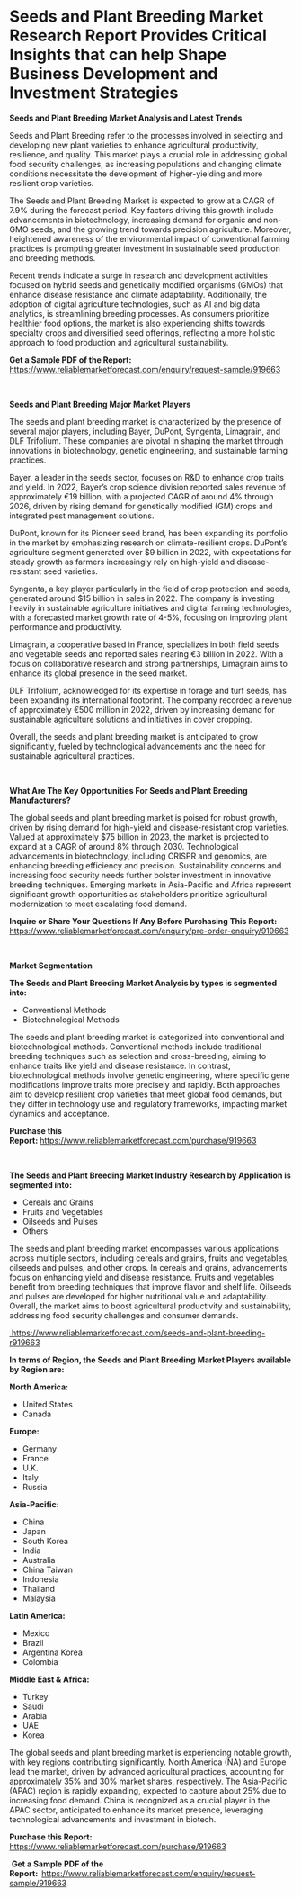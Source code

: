 <p><h1>Seeds and Plant Breeding Market Research Report Provides Critical Insights that can help Shape Business Development and Investment Strategies</h1></p><p><strong>Seeds and Plant Breeding Market Analysis and Latest Trends</strong></p>
<p><p>Seeds and Plant Breeding refer to the processes involved in selecting and developing new plant varieties to enhance agricultural productivity, resilience, and quality. This market plays a crucial role in addressing global food security challenges, as increasing populations and changing climate conditions necessitate the development of higher-yielding and more resilient crop varieties.</p><p>The Seeds and Plant Breeding Market is expected to grow at a CAGR of 7.9% during the forecast period. Key factors driving this growth include advancements in biotechnology, increasing demand for organic and non-GMO seeds, and the growing trend towards precision agriculture. Moreover, heightened awareness of the environmental impact of conventional farming practices is prompting greater investment in sustainable seed production and breeding methods.</p><p>Recent trends indicate a surge in research and development activities focused on hybrid seeds and genetically modified organisms (GMOs) that enhance disease resistance and climate adaptability. Additionally, the adoption of digital agriculture technologies, such as AI and big data analytics, is streamlining breeding processes. As consumers prioritize healthier food options, the market is also experiencing shifts towards specialty crops and diversified seed offerings, reflecting a more holistic approach to food production and agricultural sustainability.</p></p>
<p><strong>Get a Sample PDF of the Report:&nbsp;</strong> <a href="https://www.reliablemarketforecast.com/enquiry/request-sample/919663?utm_campaign=2334&utm_medium=2&utm_source=Github&utm_content=ia&utm_term=18042025&utm_id=seeds-and-plant-breeding">https://www.reliablemarketforecast.com/enquiry/request-sample/919663</a></p>
<p>&nbsp;</p>
<p><strong>Seeds and Plant Breeding Major Market Players</strong></p>
<p><p>The seeds and plant breeding market is characterized by the presence of several major players, including Bayer, DuPont, Syngenta, Limagrain, and DLF Trifolium. These companies are pivotal in shaping the market through innovations in biotechnology, genetic engineering, and sustainable farming practices.</p><p>Bayer, a leader in the seeds sector, focuses on R&D to enhance crop traits and yield. In 2022, Bayer’s crop science division reported sales revenue of approximately €19 billion, with a projected CAGR of around 4% through 2026, driven by rising demand for genetically modified (GM) crops and integrated pest management solutions.</p><p>DuPont, known for its Pioneer seed brand, has been expanding its portfolio in the market by emphasizing research on climate-resilient crops. DuPont’s agriculture segment generated over $9 billion in 2022, with expectations for steady growth as farmers increasingly rely on high-yield and disease-resistant seed varieties.</p><p>Syngenta, a key player particularly in the field of crop protection and seeds, generated around $15 billion in sales in 2022. The company is investing heavily in sustainable agriculture initiatives and digital farming technologies, with a forecasted market growth rate of 4-5%, focusing on improving plant performance and productivity.</p><p>Limagrain, a cooperative based in France, specializes in both field seeds and vegetable seeds and reported sales nearing €3 billion in 2022. With a focus on collaborative research and strong partnerships, Limagrain aims to enhance its global presence in the seed market.</p><p>DLF Trifolium, acknowledged for its expertise in forage and turf seeds, has been expanding its international footprint. The company recorded a revenue of approximately €500 million in 2022, driven by increasing demand for sustainable agriculture solutions and initiatives in cover cropping. </p><p>Overall, the seeds and plant breeding market is anticipated to grow significantly, fueled by technological advancements and the need for sustainable agricultural practices.</p></p>
<p>&nbsp;</p>
<p><strong>What Are The Key Opportunities For Seeds and Plant Breeding Manufacturers?</strong></p>
<p><p>The global seeds and plant breeding market is poised for robust growth, driven by rising demand for high-yield and disease-resistant crop varieties. Valued at approximately $75 billion in 2023, the market is projected to expand at a CAGR of around 8% through 2030. Technological advancements in biotechnology, including CRISPR and genomics, are enhancing breeding efficiency and precision. Sustainability concerns and increasing food security needs further bolster investment in innovative breeding techniques. Emerging markets in Asia-Pacific and Africa represent significant growth opportunities as stakeholders prioritize agricultural modernization to meet escalating food demand.</p></p>
<p><strong>Inquire or Share Your Questions If Any Before Purchasing This Report:</strong> <a href="https://www.reliablemarketforecast.com/enquiry/pre-order-enquiry/919663?utm_campaign=2334&utm_medium=2&utm_source=Github&utm_content=ia&utm_term=18042025&utm_id=seeds-and-plant-breeding">https://www.reliablemarketforecast.com/enquiry/pre-order-enquiry/919663</a></p>
<p>&nbsp;</p>
<p><strong>Market Segmentation</strong></p>
<p><strong>The Seeds and Plant Breeding Market Analysis by types is segmented into:</strong></p>
<p><ul><li>Conventional Methods</li><li>Biotechnological Methods</li></ul></p>
<p><p>The seeds and plant breeding market is categorized into conventional and biotechnological methods. Conventional methods include traditional breeding techniques such as selection and cross-breeding, aiming to enhance traits like yield and disease resistance. In contrast, biotechnological methods involve genetic engineering, where specific gene modifications improve traits more precisely and rapidly. Both approaches aim to develop resilient crop varieties that meet global food demands, but they differ in technology use and regulatory frameworks, impacting market dynamics and acceptance.</p></p>
<p><strong>Purchase this Report:&nbsp;</strong><a href="https://www.reliablemarketforecast.com/purchase/919663?utm_campaign=2334&utm_medium=2&utm_source=Github&utm_content=ia&utm_term=18042025&utm_id=seeds-and-plant-breeding">https://www.reliablemarketforecast.com/purchase/919663</a></p>
<p>&nbsp;</p>
<p><strong>The Seeds and Plant Breeding Market Industry Research by Application is segmented into:</strong></p>
<p><ul><li>Cereals and Grains</li><li>Fruits and Vegetables</li><li>Oilseeds and Pulses</li><li>Others</li></ul></p>
<p><p>The seeds and plant breeding market encompasses various applications across multiple sectors, including cereals and grains, fruits and vegetables, oilseeds and pulses, and other crops. In cereals and grains, advancements focus on enhancing yield and disease resistance. Fruits and vegetables benefit from breeding techniques that improve flavor and shelf life. Oilseeds and pulses are developed for higher nutritional value and adaptability. Overall, the market aims to boost agricultural productivity and sustainability, addressing food security challenges and consumer demands.</p></p>
<p><a href="https://www.reliablemarketforecast.com/seeds-and-plant-breeding-r919663?utm_campaign=2334&utm_medium=2&utm_source=Github&utm_content=ia&utm_term=18042025&utm_id=seeds-and-plant-breeding">&nbsp;https://www.reliablemarketforecast.com/seeds-and-plant-breeding-r919663</a></p>
<p><strong>In terms of Region, the Seeds and Plant Breeding Market Players available by Region are:</strong></p>
<p>
    <p> <strong> North America: </strong>
        <ul>
            <li>United States</li>
            <li>Canada</li>
        </ul>
        </p> 
    <p> <strong> Europe: </strong>
        <ul>
            <li>Germany</li>
            <li>France</li>
            <li>U.K.</li>
            <li>Italy</li>
            <li>Russia</li>
        </ul>
        </p> 
    <p> <strong> Asia-Pacific: </strong>
        <ul>
            <li>China</li>
            <li>Japan</li>
            <li>South Korea</li>
            <li>India</li>
            <li>Australia</li>
            <li>China Taiwan</li>
            <li>Indonesia</li>
            <li>Thailand</li>
            <li>Malaysia</li>
        </ul>
        </p> 
    <p> <strong> Latin America: </strong>
        <ul>
            <li>Mexico</li>
            <li>Brazil</li>
            <li>Argentina Korea</li>
            <li>Colombia</li>
        </ul>
        </p> 
    <p> <strong> Middle East & Africa: </strong>
        <ul>
            <li>Turkey</li>
            <li>Saudi</li>
            <li>Arabia</li>
            <li>UAE</li>
            <li>Korea</li>
        </ul>
    </p>
    </p>
<p><p>The global seeds and plant breeding market is experiencing notable growth, with key regions contributing significantly. North America (NA) and Europe lead the market, driven by advanced agricultural practices, accounting for approximately 35% and 30% market shares, respectively. The Asia-Pacific (APAC) region is rapidly expanding, expected to capture about 25% due to increasing food demand. China is recognized as a crucial player in the APAC sector, anticipated to enhance its market presence, leveraging technological advancements and investment in biotech.</p></p>
<p><strong>Purchase this Report: </strong><a href="https://www.reliablemarketforecast.com/purchase/919663?utm_campaign=2334&utm_medium=2&utm_source=Github&utm_content=ia&utm_term=18042025&utm_id=seeds-and-plant-breeding">https://www.reliablemarketforecast.com/purchase/919663</a></p>
<p>&nbsp;<strong>Get a Sample PDF of the Report:&nbsp;&nbsp;</strong><a href="https://www.reliablemarketforecast.com/enquiry/request-sample/919663?utm_campaign=2334&utm_medium=2&utm_source=Github&utm_content=ia&utm_term=18042025&utm_id=seeds-and-plant-breeding">https://www.reliablemarketforecast.com/enquiry/request-sample/919663</a></p>
<p><strong></strong></p>
<p><p></p><p></p><p></p></p>